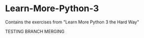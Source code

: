 # Learn-More-Python-3
Contains the exercises from "Learn More Python 3 the Hard Way"

TESTING BRANCH MERGING
